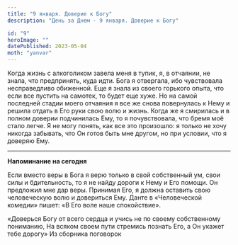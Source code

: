 ```yaml
---
title: "9 января. Доверие к Богу"
description: "День за Днем - 9 января. Доверие к Богу"

id: "9"
heroImage: ""
datePublished: 2023-05-04
moth: "yanvar"
---
```


Когда жизнь с алкоголиком завела меня в тупик, я, в отчаянии, не знала, что
предпринять, куда идти. Бога я отвергала, ибо чувствовала несправедливо
обиженной. Еще я знала из своего горького опыта, что если все пустить на
самотек, то будет еще хуже. Но на самой последней стадии моего отчаяния я все
же снова повернулась к Нему и решила отдать в Его руки свою волю и жизнь.
Когда же я смирилась и в полном доверии подчинилась Ему, то я почувствовала,
что бремя моё стало легче. Я не могу понять, как все это произошло: я только
не хочу никогда забывать, что Он готов быть мне другом, но при условии, что я
доверяю Ему.

---

**Напоминание на сегодня**

Если вместо веры в Бога я верю только в свой собственный ум, свои силы и
бдительность, то я не найду дороги к Нему и Его помощи. Он предложил мне дар
веры. Принимая Его, я должна оставить свою человеческую волю и довериться Ему.
Данте в «Человеческой комедии» пишет: «В Его воле наше спокойствие».

«Доверься Богу от всего сердца и учись не по своему собственному пониманию, На
всяком своем пути стремись познать Его, а Он укажет тебе дорогу» Из сборника
поговорок
